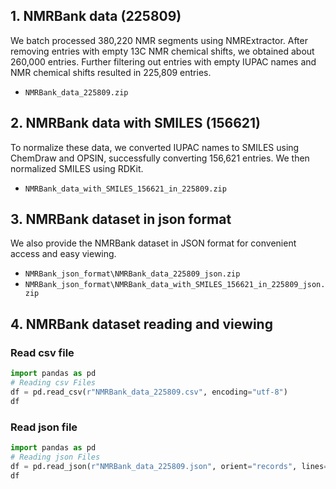 ## 1. NMRBank data (225809)

We batch processed 380,220 NMR segments using NMRExtractor. After removing entries with empty 13C NMR chemical shifts, we obtained about 260,000 entries. Further filtering out entries with empty IUPAC names and NMR chemical shifts resulted in 225,809 entries. 

- ```NMRBank_data_225809.zip```

## 2. NMRBank data with SMILES (156621)

To normalize these data, we converted IUPAC names to SMILES using ChemDraw and OPSIN, successfully converting 156,621 entries. We then normalized SMILES using RDKit.

- ```NMRBank_data_with_SMILES_156621_in_225809.zip```

## 3. NMRBank dataset in json format

We also provide the NMRBank dataset in JSON format for convenient access and easy viewing.

- ```NMRBank_json_format\NMRBank_data_225809_json.zip```
- ```NMRBank_json_format\NMRBank_data_with_SMILES_156621_in_225809_json.zip```

## 4. NMRBank dataset reading and viewing

### Read csv file
```python
import pandas as pd
# Reading csv Files
df = pd.read_csv(r"NMRBank_data_225809.csv", encoding="utf-8")
df
```

### Read json file
```python
import pandas as pd
# Reading json Files
df = pd.read_json(r"NMRBank_data_225809.json", orient="records", lines=True)
df
```